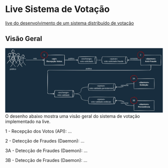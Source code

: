 # Live Sistema de Votação

[live do desenvolvimento de um sistema distribuído de votação](http://youtube.com.br)

## Visão Geral
![arquitetura](docs/live-votacao-arquitetura.jpg)
O desenho abaixo mostra uma visão geral do sistema de votação implementado na live.

1 - Recepção dos Votos (API): ...

2 - Detecção de Fraudes (Daemon): ...

3A - Detecção de Fraudes (Daemon): ...

3B - Detecção de Fraudes (Daemon): ...
